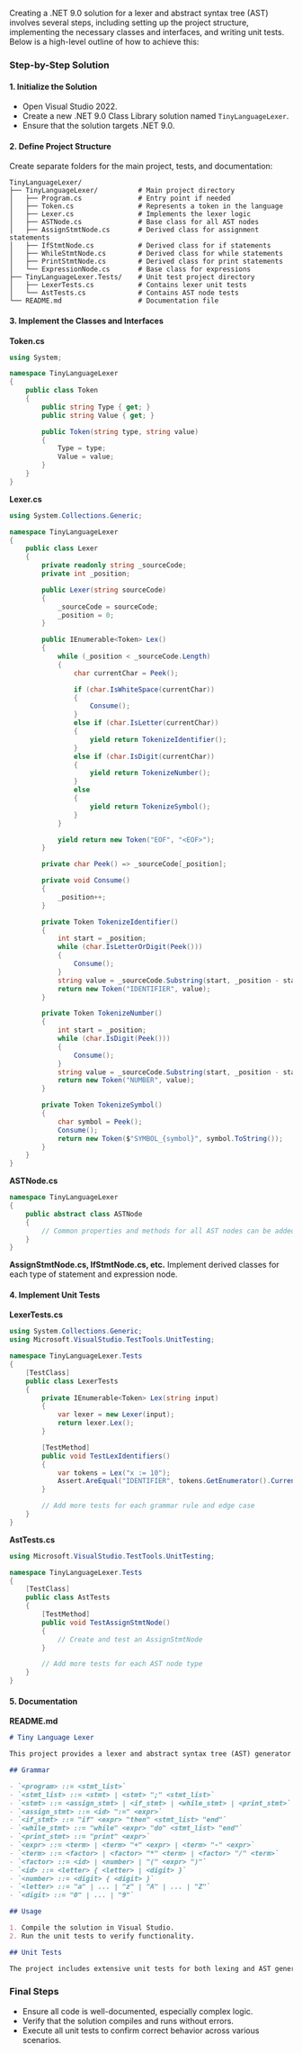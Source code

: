 ﻿Creating a .NET 9.0 solution for a lexer and abstract syntax tree (AST) involves several steps, including setting up the project structure, implementing the necessary classes and interfaces, and writing unit tests. Below is a high-level outline of how to achieve this:

### Step-by-Step Solution

#### 1. Initialize the Solution
- Open Visual Studio 2022.
- Create a new .NET 9.0 Class Library solution named `TinyLanguageLexer`.
- Ensure that the solution targets .NET 9.0.

#### 2. Define Project Structure
Create separate folders for the main project, tests, and documentation:

```
TinyLanguageLexer/
├── TinyLanguageLexer/          # Main project directory
│   ├── Program.cs              # Entry point if needed
│   ├── Token.cs                # Represents a token in the language
│   ├── Lexer.cs                # Implements the lexer logic
│   ├── ASTNode.cs              # Base class for all AST nodes
│   ├── AssignStmtNode.cs       # Derived class for assignment statements
│   ├── IfStmtNode.cs           # Derived class for if statements
│   ├── WhileStmtNode.cs        # Derived class for while statements
│   ├── PrintStmtNode.cs        # Derived class for print statements
│   └── ExpressionNode.cs       # Base class for expressions
├── TinyLanguageLexer.Tests/    # Unit test project directory
│   ├── LexerTests.cs           # Contains lexer unit tests
│   └── AstTests.cs             # Contains AST node tests
└── README.md                   # Documentation file
```

#### 3. Implement the Classes and Interfaces

**Token.cs**
```csharp
using System;

namespace TinyLanguageLexer
{
    public class Token
    {
        public string Type { get; }
        public string Value { get; }

        public Token(string type, string value)
        {
            Type = type;
            Value = value;
        }
    }
}
```

**Lexer.cs**
```csharp
using System.Collections.Generic;

namespace TinyLanguageLexer
{
    public class Lexer
    {
        private readonly string _sourceCode;
        private int _position;

        public Lexer(string sourceCode)
        {
            _sourceCode = sourceCode;
            _position = 0;
        }

        public IEnumerable<Token> Lex()
        {
            while (_position < _sourceCode.Length)
            {
                char currentChar = Peek();

                if (char.IsWhiteSpace(currentChar))
                {
                    Consume();
                }
                else if (char.IsLetter(currentChar))
                {
                    yield return TokenizeIdentifier();
                }
                else if (char.IsDigit(currentChar))
                {
                    yield return TokenizeNumber();
                }
                else
                {
                    yield return TokenizeSymbol();
                }
            }

            yield return new Token("EOF", "<EOF>");
        }

        private char Peek() => _sourceCode[_position];

        private void Consume()
        {
            _position++;
        }

        private Token TokenizeIdentifier()
        {
            int start = _position;
            while (char.IsLetterOrDigit(Peek()))
            {
                Consume();
            }
            string value = _sourceCode.Substring(start, _position - start);
            return new Token("IDENTIFIER", value);
        }

        private Token TokenizeNumber()
        {
            int start = _position;
            while (char.IsDigit(Peek()))
            {
                Consume();
            }
            string value = _sourceCode.Substring(start, _position - start);
            return new Token("NUMBER", value);
        }

        private Token TokenizeSymbol()
        {
            char symbol = Peek();
            Consume();
            return new Token($"SYMBOL_{symbol}", symbol.ToString());
        }
    }
}
```

**ASTNode.cs**
```csharp
namespace TinyLanguageLexer
{
    public abstract class ASTNode
    {
        // Common properties and methods for all AST nodes can be added here
    }
}
```

**AssignStmtNode.cs, IfStmtNode.cs, etc.**
Implement derived classes for each type of statement and expression node.

#### 4. Implement Unit Tests

**LexerTests.cs**
```csharp
using System.Collections.Generic;
using Microsoft.VisualStudio.TestTools.UnitTesting;

namespace TinyLanguageLexer.Tests
{
    [TestClass]
    public class LexerTests
    {
        private IEnumerable<Token> Lex(string input)
        {
            var lexer = new Lexer(input);
            return lexer.Lex();
        }

        [TestMethod]
        public void TestLexIdentifiers()
        {
            var tokens = Lex("x := 10");
            Assert.AreEqual("IDENTIFIER", tokens.GetEnumerator().Current.Type);
        }

        // Add more tests for each grammar rule and edge case
    }
}
```

**AstTests.cs**
```csharp
using Microsoft.VisualStudio.TestTools.UnitTesting;

namespace TinyLanguageLexer.Tests
{
    [TestClass]
    public class AstTests
    {
        [TestMethod]
        public void TestAssignStmtNode()
        {
            // Create and test an AssignStmtNode
        }

        // Add more tests for each AST node type
    }
}
```

#### 5. Documentation

**README.md**
```markdown
# Tiny Language Lexer

This project provides a lexer and abstract syntax tree (AST) generator for a simple programming language.

## Grammar

- `<program> ::= <stmt_list>`
- `<stmt_list> ::= <stmt> | <stmt> ";" <stmt_list>`
- `<stmt> ::= <assign_stmt> | <if_stmt> | <while_stmt> | <print_stmt>`
- `<assign_stmt> ::= <id> ":=" <expr>`
- `<if_stmt> ::= "if" <expr> "then" <stmt_list> "end"`
- `<while_stmt> ::= "while" <expr> "do" <stmt_list> "end"`
- `<print_stmt> ::= "print" <expr>`
- `<expr> ::= <term> | <term> "+" <expr> | <term> "-" <expr>`
- `<term> ::= <factor> | <factor> "*" <term> | <factor> "/" <term>`
- `<factor> ::= <id> | <number> | "(" <expr> ")"`
- `<id> ::= <letter> { <letter> | <digit> }`
- `<number> ::= <digit> { <digit> }`
- `<letter> ::= "a" | ... | "z" | "A" | ... | "Z"`
- `<digit> ::= "0" | ... | "9"`

## Usage

1. Compile the solution in Visual Studio.
2. Run the unit tests to verify functionality.

## Unit Tests

The project includes extensive unit tests for both lexing and AST generation.
```

### Final Steps
- Ensure all code is well-documented, especially complex logic.
- Verify that the solution compiles and runs without errors.
- Execute all unit tests to confirm correct behavior across various scenarios.